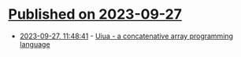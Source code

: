 # [Published on 2023-09-27](index.md)

* [2023-09-27, 11:48:41](https://lobste.rs/s/qygnov/uiua_concatenative_array_programming) - [Uiua - a concatenative array programming language](https://www.uiua.org/)
